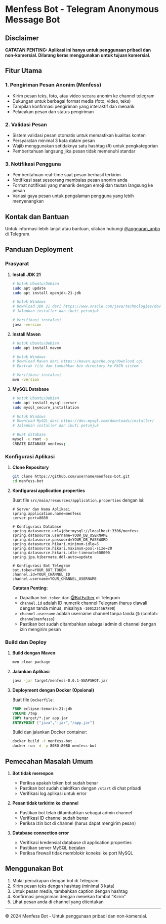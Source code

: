 # Menfess Bot - Telegram Anonymous Message Bot

## Disclaimer
**CATATAN PENTING: Aplikasi ini hanya untuk penggunaan pribadi dan non-komersial. Dilarang keras menggunakan untuk tujuan komersial.**

## Fitur Utama

### 1. Pengiriman Pesan Anonim (Menfess)
- Kirim pesan teks, foto, atau video secara anonim ke channel telegram
- Dukungan untuk berbagai format media (foto, video, teks)
- Tampilan konfirmasi pengiriman yang interaktif dan menarik
- Pelacakan pesan dan status pengiriman

### 2. Validasi Pesan
- Sistem validasi pesan otomatis untuk memastikan kualitas konten
- Persyaratan minimal 3 kata dalam pesan
- Wajib menggunakan setidaknya satu hashtag (#) untuk pengkategorian
- Pemberitahuan langsung jika pesan tidak memenuhi standar

### 3. Notifikasi Pengguna
- Pemberitahuan real-time saat pesan berhasil terkirim
- Notifikasi saat seseorang membalas pesan anonim anda
- Format notifikasi yang menarik dengan emoji dan tautan langsung ke pesan
- Variasi gaya pesan untuk pengalaman pengguna yang lebih menyenangkan

## Kontak dan Bantuan
Untuk informasi lebih lanjut atau bantuan, silakan hubungi [@anggaran_apbn](https://t.me/anggaran_apbn) di Telegram.

## Panduan Deployment

### Prasyarat

1. **Install JDK 21**
   ```bash
   # Untuk Ubuntu/Debian
   sudo apt update
   sudo apt install openjdk-21-jdk
   
   # Untuk Windows
   # Download JDK 21 dari https://www.oracle.com/java/technologies/downloads/#java21
   # Jalankan installer dan ikuti petunjuk
   
   # Verifikasi instalasi
   java -version
   ```

2. **Install Maven**
   ```bash
   # Untuk Ubuntu/Debian
   sudo apt install maven
   
   # Untuk Windows
   # Download Maven dari https://maven.apache.org/download.cgi
   # Ekstrak file dan tambahkan bin directory ke PATH sistem
   
   # Verifikasi instalasi
   mvn -version
   ```

3. **MySQL Database**
   ```bash
   # Untuk Ubuntu/Debian
   sudo apt install mysql-server
   sudo mysql_secure_installation
   
   # Untuk Windows
   # Download MySQL dari https://dev.mysql.com/downloads/installer/
   # Jalankan installer dan ikuti petunjuk
   
   # Buat database
   mysql -u root -p
   CREATE DATABASE menfess;
   ```

### Konfigurasi Aplikasi

1. **Clone Repository**
   ```bash
   git clone https://github.com/username/menfess-bot.git
   cd menfess-bot
   ```

2. **Konfigurasi application.properties**

   Buat file `src/main/resources/application.properties` dengan isi:

   ```properties
   # Server dan Nama Aplikasi
   spring.application.name=menfess
   server.port=8080
   
   # Konfigurasi Database
   spring.datasource.url=jdbc:mysql://localhost:3306/menfess
   spring.datasource.username=YOUR_DB_USERNAME
   spring.datasource.password=YOUR_DB_PASSWORD
   spring.datasource.hikari.minimum-idle=5
   spring.datasource.hikari.maximum-pool-size=20
   spring.datasource.hikari.idle-timeout=600000
   spring.jpa.hibernate.ddl-auto=update
   
   # Konfigurasi Bot Telegram
   bot.token=YOUR_BOT_TOKEN
   channel.id=YOUR_CHANNEL_ID
   channel.username=YOUR_CHANNEL_USERNAME
   ```

   **Catatan Penting:**
    - Dapatkan `bot.token` dari [@BotFather](https://t.me/botfather) di Telegram
    - `channel.id` adalah ID numerik channel Telegram (harus diawali dengan tanda minus, misalnya `-1001234567890`)
    - `channel.username` adalah username channel tanpa tanda @ (contoh: `channelmenfesss`)
    - Pastikan bot sudah ditambahkan sebagai admin di channel dengan izin mengirim pesan

### Build dan Deploy

1. **Build dengan Maven**
   ```bash
   mvn clean package
   ```

2. **Jalankan Aplikasi**
   ```bash
   java -jar target/menfess-0.0.1-SNAPSHOT.jar
   ```

3. **Deployment dengan Docker (Opsional)**

   Buat file `Dockerfile`:
   ```dockerfile
   FROM eclipse-temurin:21-jdk
   VOLUME /tmp
   COPY target/*.jar app.jar
   ENTRYPOINT ["java","-jar","/app.jar"]
   ```

   Build dan jalankan Docker container:
   ```bash
   docker build -t menfess-bot .
   docker run -d -p 8080:8080 menfess-bot
   ```

## Pemecahan Masalah Umum

1. **Bot tidak merespon**
    - Periksa apakah token bot sudah benar
    - Pastikan bot sudah diaktifkan dengan `/start` di chat pribadi
    - Verifikasi log aplikasi untuk error

2. **Pesan tidak terkirim ke channel**
    - Pastikan bot telah ditambahkan sebagai admin channel
    - Verifikasi ID channel sudah benar
    - Periksa izin bot di channel (harus dapat mengirim pesan)

3. **Database connection error**
    - Verifikasi kredensial database di application.properties
    - Pastikan server MySQL berjalan
    - Periksa firewall tidak memblokir koneksi ke port MySQL

## Menggunakan Bot

1. Mulai percakapan dengan bot di Telegram
2. Kirim pesan teks dengan hashtag (minimal 3 kata)
3. Untuk pesan media, tambahkan caption dengan hashtag
4. Konfirmasi pengiriman dengan menekan tombol "Kirim"
5. Lihat pesan anda di channel yang ditentukan

---

© 2024 Menfess Bot - Untuk penggunaan pribadi dan non-komersial.